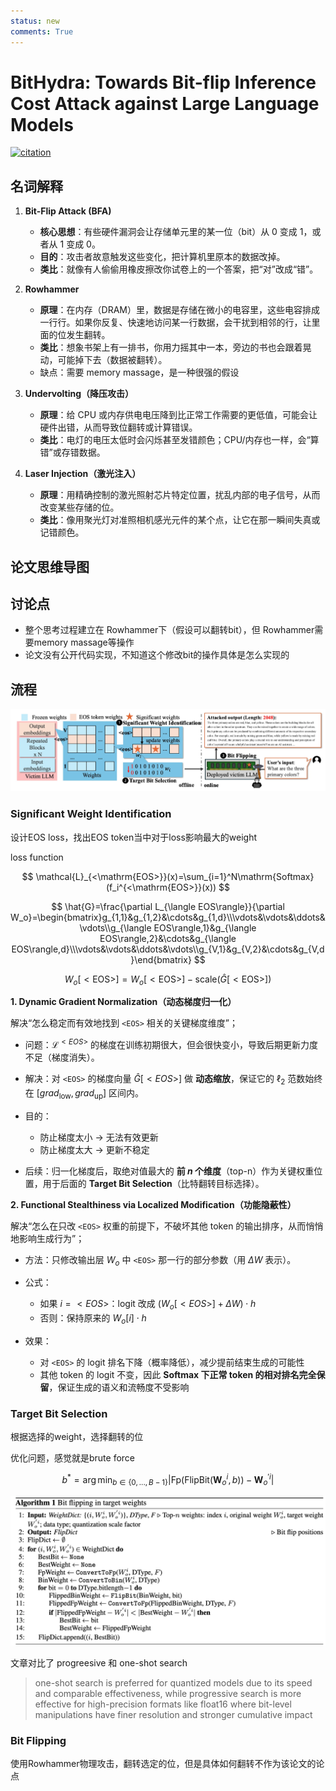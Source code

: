 ```yaml
---
status: new
comments: True
---
```

# BitHydra: Towards Bit-flip Inference Cost Attack against Large Language Models



[![citation](https://img.shields.io/badge/dynamic/json?label=citation&style=social&logo=googlescholar&query=citationCount&url=https%3A%2F%2Fapi.semanticscholar.org%2Fgraph%2Fv1%2Fpaper%2F5f67103d8bde752d6ccbf705ae6db63d10c514d3%3Ffields%3DcitationCount)](https://www.semanticscholar.org/paper/BitHydra%3A-Towards-Bit-flip-Inference-Cost-Attack-Yan-Li/5f67103d8bde752d6ccbf705ae6db63d10c514d3)


## 名词解释

1. **Bit-Flip Attack (BFA)**

   * **核心思想**：有些硬件漏洞会让存储单元里的某一位（bit）从 0 变成 1，或者从 1 变成 0。
   * **目的**：攻击者故意触发这些变化，把计算机里原本的数据改掉。
   * **类比**：就像有人偷偷用橡皮擦改你试卷上的一个答案，把“对”改成“错”。

2. **Rowhammer**

   * **原理**：在内存（DRAM）里，数据是存储在微小的电容里，这些电容排成一行行。如果你反复、快速地访问某一行数据，会干扰到相邻的行，让里面的位发生翻转。
   * **类比**：想象书架上有一排书，你用力摇其中一本，旁边的书也会跟着晃动，可能掉下去（数据被翻转）。
   * 缺点：需要 memory massage，是一种很强的假设

3. **Undervolting（降压攻击）**

   * **原理**：给 CPU 或内存供电电压降到比正常工作需要的更低值，可能会让硬件出错，从而导致位翻转或计算错误。
   * **类比**：电灯的电压太低时会闪烁甚至发错颜色；CPU/内存也一样，会“算错”或存错数据。

4. **Laser Injection（激光注入）**

   * **原理**：用精确控制的激光照射芯片特定位置，扰乱内部的电子信号，从而改变某些存储的位。
   * **类比**：像用聚光灯对准照相机感光元件的某个点，让它在那一瞬间失真或记错颜色。


## 论文思维导图






## 讨论点

- 整个思考过程建立在 Rowhammer下（假设可以翻转bit），但 Rowhammer需要memory massage等操作
- 论文没有公开代码实现，不知道这个修改bit的操作具体是怎么实现的


## 流程

![image-20250812212114592](assets/BitHydra.assets/image-20250812212114592.webp)

### Significant Weight Identification
设计EOS loss，找出EOS token当中对于loss影响最大的weight


loss function

$$
\mathcal{L}_{<\mathrm{EOS>}}(x)=\sum_{i=1}^N\mathrm{Softmax}(f_i^{<\mathrm{EOS>}}(x))
$$



$$
\hat{G}=\frac{\partial L_{\langle EOS\rangle}}{\partial W_o}=\begin{bmatrix}g_{1,1}&g_{1,2}&\cdots&g_{1,d}\\\vdots&\vdots&\ddots&\vdots\\g_{\langle EOS\rangle,1}&g_{\langle EOS\rangle,2}&\cdots&g_{\langle EOS\rangle,d}\\\vdots&\vdots&\ddots&\vdots\\g_{V,1}&g_{V,2}&\cdots&g_{V,d}\end{bmatrix}
$$

$$
W_o[\mathrm{<EOS>}]=W_o[\mathrm{<EOS>}]-\mathrm{scale}\left(\hat{G}[\mathrm{<EOS>}]\right)
$$


**1. Dynamic Gradient Normalization（动态梯度归一化）**

解决“怎么稳定而有效地找到 `<EOS>` 相关的关键梯度维度”；


* 问题：$\mathcal{L}^{<EOS>}$ 的梯度在训练初期很大，但会很快变小，导致后期更新力度不足（梯度消失）。
* 解决：对 `<EOS>` 的梯度向量 $\hat{G}[<EOS>]$ 做 **动态缩放**，保证它的 $\ell_2$ 范数始终在 $[grad_{\text{low}}, grad_{\text{up}}]$ 区间内。
* 目的：

  * 防止梯度太小 → 无法有效更新
  * 防止梯度太大 → 更新不稳定
* 后续：归一化梯度后，取绝对值最大的 **前 $n$ 个维度**（top-n）作为关键权重位置，用于后面的 **Target Bit Selection**（比特翻转目标选择）。


**2. Functional Stealthiness via Localized Modification（功能隐蔽性）**

解决“怎么在只改 `<EOS>` 权重的前提下，不破坏其他 token 的输出排序，从而悄悄地影响生成行为”；

* 方法：只修改输出层 $W_o$ 中 `<EOS>` 那一行的部分参数（用 $\Delta W$ 表示）。
* 公式：

  * 如果 $i = <EOS>$：logit 改成 $(W_o[<EOS>] + \Delta W) \cdot h$
  * 否则：保持原来的 $W_o[i] \cdot h$
* 效果：

  * 对 `<EOS>` 的 logit 排名下降（概率降低），减少提前结束生成的可能性
  * 其他 token 的 logit 不变，因此 **Softmax 下正常 token 的相对排名完全保留**，保证生成的语义和流畅度不受影响




### Target Bit Selection
根据选择的weight，选择翻转的位

优化问题，感觉就是brute force

$$
b^*=\arg\min_{b\in\{0,...,B-1\}}\left|\mathrm{Fp}(\mathrm{FlipBit}(\boldsymbol{W}_o^i,b))-\boldsymbol{W}_o^{\prime i}\right|
$$



![image-20250812211926596](assets/BitHydra.assets/image-20250812211926596.webp)

文章对比了 progreesive 和 one-shot search


> one-shot search is preferred for quantized models due to its speed and comparable effectiveness, while progressive search is more effective for high-precision formats like float16 where bit-level manipulations have finer resolution and stronger cumulative impact

### Bit Flipping
使用Rowhammer物理攻击，翻转选定的位，但是具体如何翻转不作为该论文的论点






